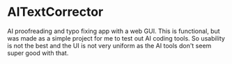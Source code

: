 # AITextCorrector

AI proofreading and typo fixing app with a web GUI. This is functional, 
but was made as a simple project for me to test out AI coding tools. 
So usability is not the best and the UI is not very uniform as the AI tools don't seem super good with that.
